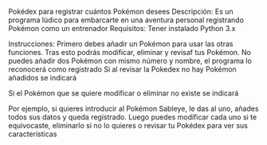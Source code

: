 Pokédex para registrar cuántos Pokémon desees
Descripción:
Es un programa lúdico para embarcarte en una aventura personal registrando
Pokémon como un entrenador
Requisitos: Tener instalado Python 3.x

Instrucciones:
Primero debes añadir un Pokémon para usar las otras funciones.
Tras esto podrás modificar, eliminar y revisaf tus Pokémon.
No puedes añadir dos Pokémon con mismo número y nombre, el programa lo reconocerá
como registrado
Si al revisar la Pokedex no hay Pokémon añadidos se indicará

Si el Pokémon que se quiere modificar o eliminar no existe se indicará 

Por ejemplo, si quieres introducir al Pokémon Sableye, le das al uno, añades todos sus datos y queda registrado. Luego puedes modificar cada uno si te equivocaste, eliminarlo si no lo quieres o revisar tu Pokédex para ver sus características 
